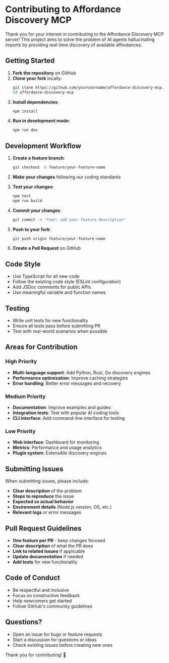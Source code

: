 # Contributing to Affordance Discovery MCP

Thank you for your interest in contributing to the Affordance Discovery MCP server! This project aims to solve the problem of AI agents hallucinating imports by providing real-time discovery of available affordances.

## Getting Started

1. **Fork the repository** on GitHub
2. **Clone your fork** locally:
   ```bash
   git clone https://github.com/yourusername/affordance-discovery-mcp.git
   cd affordance-discovery-mcp
   ```
3. **Install dependencies**:
   ```bash
   npm install
   ```
4. **Run in development mode**:
   ```bash
   npm run dev
   ```

## Development Workflow

1. **Create a feature branch**:
   ```bash
   git checkout -b feature/your-feature-name
   ```

2. **Make your changes** following our coding standards

3. **Test your changes**:
   ```bash
   npm test
   npm run build
   ```

4. **Commit your changes**:
   ```bash
   git commit -m "feat: add your feature description"
   ```

5. **Push to your fork**:
   ```bash
   git push origin feature/your-feature-name
   ```

6. **Create a Pull Request** on GitHub

## Code Style

- Use TypeScript for all new code
- Follow the existing code style (ESLint configuration)
- Add JSDoc comments for public APIs
- Use meaningful variable and function names

## Testing

- Write unit tests for new functionality
- Ensure all tests pass before submitting PR
- Test with real-world scenarios when possible

## Areas for Contribution

### High Priority
- **Multi-language support**: Add Python, Rust, Go discovery engines
- **Performance optimization**: Improve caching strategies
- **Error handling**: Better error messages and recovery

### Medium Priority
- **Documentation**: Improve examples and guides
- **Integration tests**: Test with popular AI coding tools
- **CLI interface**: Add command-line interface for testing

### Low Priority
- **Web interface**: Dashboard for monitoring
- **Metrics**: Performance and usage analytics
- **Plugin system**: Extensible discovery engines

## Submitting Issues

When submitting issues, please include:

- **Clear description** of the problem
- **Steps to reproduce** the issue
- **Expected vs actual behavior**
- **Environment details** (Node.js version, OS, etc.)
- **Relevant logs** or error messages

## Pull Request Guidelines

- **One feature per PR** - keep changes focused
- **Clear description** of what the PR does
- **Link to related issues** if applicable
- **Update documentation** if needed
- **Add tests** for new functionality

## Code of Conduct

- Be respectful and inclusive
- Focus on constructive feedback
- Help newcomers get started
- Follow GitHub's community guidelines

## Questions?

- Open an issue for bugs or feature requests
- Start a discussion for questions or ideas
- Check existing issues before creating new ones

Thank you for contributing! 🚀
